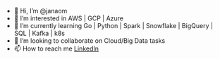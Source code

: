 - 👋 Hi, I’m @janaom
- 👀 I’m interested in AWS | GCP | Azure
- 🌱 I’m currently learning Go | Python | Spark | Snowflake | BigQuery | SQL | Kafka | k8s
- 💞️ I’m looking to collaborate on Cloud/Big Data tasks
- 📫 How to reach me [LinkedIn](https://www.linkedin.com/in/jana-polianskaja/)

<!---
janaom/janaom is a ✨ special ✨ repository because its `README.md` (this file) appears on your GitHub profile.
You can click the Preview link to take a look at your changes.
--->
